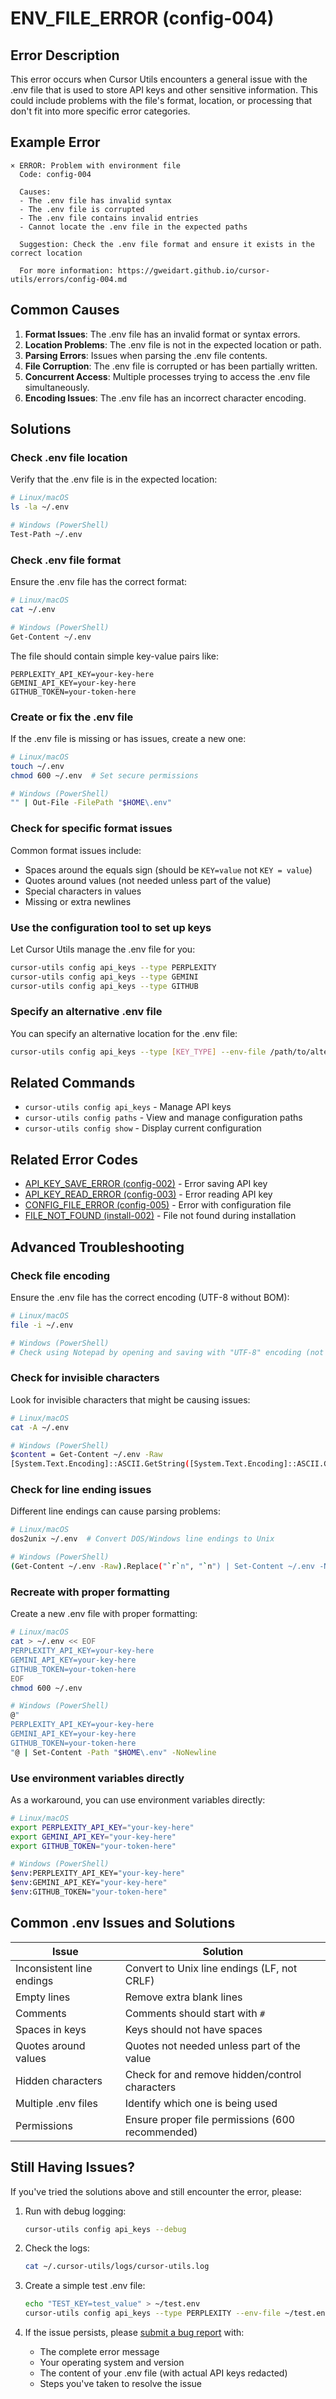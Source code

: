 # ENV_FILE_ERROR (config-004)

## Error Description

This error occurs when Cursor Utils encounters a general issue with the .env file that is used to store API keys and other sensitive information. This could include problems with the file's format, location, or processing that don't fit into more specific error categories.

## Example Error

```
× ERROR: Problem with environment file
  Code: config-004
  
  Causes:
  - The .env file has invalid syntax
  - The .env file is corrupted
  - The .env file contains invalid entries
  - Cannot locate the .env file in the expected paths
  
  Suggestion: Check the .env file format and ensure it exists in the correct location
  
  For more information: https://gweidart.github.io/cursor-utils/errors/config-004.md
```

## Common Causes

1. **Format Issues**: The .env file has an invalid format or syntax errors.
2. **Location Problems**: The .env file is not in the expected location or path.
3. **Parsing Errors**: Issues when parsing the .env file contents.
4. **File Corruption**: The .env file is corrupted or has been partially written.
5. **Concurrent Access**: Multiple processes trying to access the .env file simultaneously.
6. **Encoding Issues**: The .env file has an incorrect character encoding.

## Solutions

### Check .env file location

Verify that the .env file is in the expected location:

```bash
# Linux/macOS
ls -la ~/.env

# Windows (PowerShell)
Test-Path ~/.env
```

### Check .env file format

Ensure the .env file has the correct format:

```bash
# Linux/macOS
cat ~/.env

# Windows (PowerShell)
Get-Content ~/.env
```

The file should contain simple key-value pairs like:
```
PERPLEXITY_API_KEY=your-key-here
GEMINI_API_KEY=your-key-here
GITHUB_TOKEN=your-token-here
```

### Create or fix the .env file

If the .env file is missing or has issues, create a new one:

```bash
# Linux/macOS
touch ~/.env
chmod 600 ~/.env  # Set secure permissions

# Windows (PowerShell)
"" | Out-File -FilePath "$HOME\.env"
```

### Check for specific format issues

Common format issues include:
- Spaces around the equals sign (should be `KEY=value` not `KEY = value`)
- Quotes around values (not needed unless part of the value)
- Special characters in values
- Missing or extra newlines

### Use the configuration tool to set up keys

Let Cursor Utils manage the .env file for you:

```bash
cursor-utils config api_keys --type PERPLEXITY
cursor-utils config api_keys --type GEMINI
cursor-utils config api_keys --type GITHUB
```

### Specify an alternative .env file

You can specify an alternative location for the .env file:

```bash
cursor-utils config api_keys --type [KEY_TYPE] --env-file /path/to/alternative/.env
```

## Related Commands

- `cursor-utils config api_keys` - Manage API keys
- `cursor-utils config paths` - View and manage configuration paths
- `cursor-utils config show` - Display current configuration

## Related Error Codes

- [API_KEY_SAVE_ERROR (config-002)](config-002.md) - Error saving API key
- [API_KEY_READ_ERROR (config-003)](config-003.md) - Error reading API key
- [CONFIG_FILE_ERROR (config-005)](config-005.md) - Error with configuration file
- [FILE_NOT_FOUND (install-002)](install-002.md) - File not found during installation

## Advanced Troubleshooting

### Check file encoding

Ensure the .env file has the correct encoding (UTF-8 without BOM):

```bash
# Linux/macOS
file -i ~/.env

# Windows (PowerShell)
# Check using Notepad by opening and saving with "UTF-8" encoding (not "UTF-8 with BOM")
```

### Check for invisible characters

Look for invisible characters that might be causing issues:

```bash
# Linux/macOS
cat -A ~/.env

# Windows (PowerShell)
$content = Get-Content ~/.env -Raw
[System.Text.Encoding]::ASCII.GetString([System.Text.Encoding]::ASCII.GetBytes($content))
```

### Check for line ending issues

Different line endings can cause parsing problems:

```bash
# Linux/macOS
dos2unix ~/.env  # Convert DOS/Windows line endings to Unix

# Windows (PowerShell)
(Get-Content ~/.env -Raw).Replace("`r`n", "`n") | Set-Content ~/.env -NoNewLine
```

### Recreate with proper formatting

Create a new .env file with proper formatting:

```bash
# Linux/macOS
cat > ~/.env << EOF
PERPLEXITY_API_KEY=your-key-here
GEMINI_API_KEY=your-key-here
GITHUB_TOKEN=your-token-here
EOF
chmod 600 ~/.env

# Windows (PowerShell)
@"
PERPLEXITY_API_KEY=your-key-here
GEMINI_API_KEY=your-key-here
GITHUB_TOKEN=your-token-here
"@ | Set-Content -Path "$HOME\.env" -NoNewline
```

### Use environment variables directly

As a workaround, you can use environment variables directly:

```bash
# Linux/macOS
export PERPLEXITY_API_KEY="your-key-here"
export GEMINI_API_KEY="your-key-here"
export GITHUB_TOKEN="your-token-here"

# Windows (PowerShell)
$env:PERPLEXITY_API_KEY="your-key-here"
$env:GEMINI_API_KEY="your-key-here"
$env:GITHUB_TOKEN="your-token-here"
```

## Common .env Issues and Solutions

| Issue | Solution |
|-------|----------|
| Inconsistent line endings | Convert to Unix line endings (LF, not CRLF) |
| Empty lines | Remove extra blank lines |
| Comments | Comments should start with `#` |
| Spaces in keys | Keys should not have spaces |
| Quotes around values | Quotes not needed unless part of the value |
| Hidden characters | Check for and remove hidden/control characters |
| Multiple .env files | Identify which one is being used |
| Permissions | Ensure proper file permissions (600 recommended) |

## Still Having Issues?

If you've tried the solutions above and still encounter the error, please:

1. Run with debug logging:
   ```bash
   cursor-utils config api_keys --debug
   ```

2. Check the logs:
   ```bash
   cat ~/.cursor-utils/logs/cursor-utils.log
   ```

3. Create a simple test .env file:
   ```bash
   echo "TEST_KEY=test_value" > ~/test.env
   cursor-utils config api_keys --type PERPLEXITY --env-file ~/test.env
   ```

4. If the issue persists, please [submit a bug report](https://github.com/gweidart/cursor-utils/issues) with:
   - The complete error message
   - Your operating system and version
   - The content of your .env file (with actual API keys redacted)
   - Steps you've taken to resolve the issue 